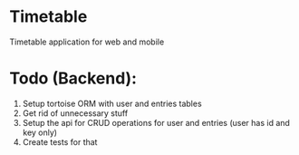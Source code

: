 # Timetable

Timetable application for web and mobile

# Todo (Backend):

1. Setup tortoise ORM with user and entries tables
2. Get rid of unnecessary stuff
3. Setup the api for CRUD operations for user and entries (user has id and key only)
4. Create tests for that
